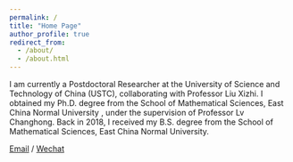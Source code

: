 ```yaml
---
permalink: /
title: "Home Page"
author_profile: true
redirect_from: 
  - /about/
  - /about.html
---
```


I am currently a Postdoctoral Researcher at the University of Science and Technology of China (USTC), collaborating with Professor Liu Xizhi. I obtained my Ph.D. degree from the School of Mathematical Sciences, East China Normal University , under the supervision of Professor Lv Changhong. Back in 2018, I received my B.S. degree from the School of Mathematical Sciences, East China Normal University.

[Email](mailto:chenwanfang@ustc.edu.cn) / [Wechat](images/wechat.jpg)
